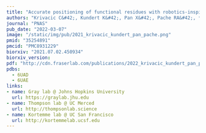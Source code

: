```yaml
---
title: "Accurate positioning of functional residues with robotics-inspired computational protein design."
authors: "Krivacic C&#42;, Kundert K&#42;, Pan X&#42;, Pache RA&#42;, **Liu L**, Conchúir SO, Jeliazkov JR, Gray JJ, **Thompson MC, Fraser JS**, Kortemme T."
journal: "PNAS"
pub_date: "2022-03-07"
image: "/static/img/pub/2021_krivacic_kundert_pan_pache.png"
pmid: "35254891"
pmcid: "PMC8931229"
biorxiv: "2021.07.02.450934"
biorxiv_version:
pdf: "http://cdn.fraserlab.com/publications/2022_krivacic_kundert_pan_pache.pdf"
pdbs:
  - 6UAD
  - 6UAE
links:
- name: Gray lab @ Johns Hopkins University
  url: https://graylab.jhu.edu
- name: Thompson lab @ UC Merced
  url: http://thompsonlab.science
- name: Kortemme lab @ UC San Francisco
  url: http://kortemmelab.ucsf.edu
---
```

